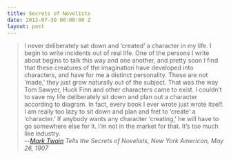 ```yaml
---
title: Secrets of Novelists
date: 2012-07-30 00:00:00 Z
layout: post
---
```


> I never deliberately sat down and ‘created’ a character in my life. I begin to write incidents out of real life. One of the persons I write about begins to talk this way and one another, and pretty soon I find that these creatures of the imagination have developed into characters, and have for me a distinct personality. These are not ‘made,’ they just grow naturally out of the subject. That was the way Tom Sawyer, Huck Finn and other characters came to exist. I couldn’t to save my life deliberately sit down and plan out a character according to diagram. In fact, every book I ever wrote just wrote itself. I am really too lazy to sit down and plan and fret to ‘create’ a ‘character.’ If anybody wants any character ‘creating,’ he will have to go somewhere else for it. I’m not in the market for that. It’s too much like industry.  
> --<cite>[Mark Twain][1] Tells the Secrets of Novelists, New York American, May 26, 1907 </cite>

[1]: http://en.wikipedia.org/wiki/Mark_Twain
